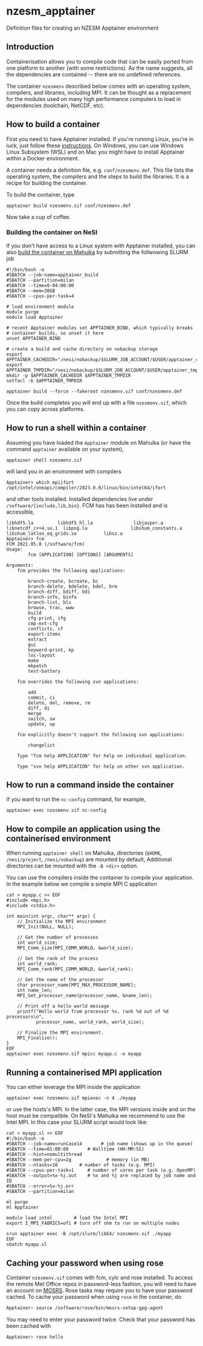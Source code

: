 # nzesm_apptainer
Definition files for creating an NZESM Apptainer environment

## Introduction

Containerisation allows you to compile code that can be easily ported from one platform to another (with some restrictions). As the name suggests, all the dependencies are contained -- there are no undefined references.

The container `nzesmenv` described below comes with an operating system, compilers, and libraries, including MPI. It can be thought as a replacement for the 
modules used on many high performance computers to load in dependencies (toolchain, NetCDF, etc). 

## How to build a container

First you need to have Apptainer installed. If you're running Linux, you're in luck, just follow these [instructions](https://apptainer.org/docs/user/latest/). On Windows, you can use Windows Linux Subsystem (WSL) and on Mac you might have to install Apptainer within a Docker environment. 

A container needs a definition file, e.g. `conf/nzesmenv.def`. This file lists the operating system, the compilers and the steps to build the libraries. It is a recipe for building the container.

To build the container, type
```
apptainer build nzesmenv.sif conf/nzesmenv.def
```
Now take a cup of coffee. 

### Building the container on NeSI

If you don't have access to a Linux system with Apptainer installed, you can also [build the container on Mahuika](https://support.nesi.org.nz/hc/en-gb/articles/6008779241999-Build-an-Apptainer-container-on-a-Milan-compute-node) by submitting the follwowing SLURM job
```
#!/bin/bash -e
#SBATCH --job-name=apptainer_build
#SBATCH --partition=milan
#SBATCH --time=0-04:00:00
#SBATCH --mem=30GB
#SBATCH --cpus-per-task=4

# load environment module
module purge
module load Apptainer

# recent Apptainer modules set APPTAINER_BIND, which typically breaks
# container builds, so unset it here
unset APPTAINER_BIND

# create a build and cache directory on nobackup storage
export APPTAINER_CACHEDIR="/nesi/nobackup/$SLURM_JOB_ACCOUNT/$USER/apptainer_cache"
export APPTAINER_TMPDIR="/nesi/nobackup/$SLURM_JOB_ACCOUNT/$USER/apptainer_tmpdir"
mkdir -p $APPTAINER_CACHEDIR $APPTAINER_TMPDIR
setfacl -b $APPTAINER_TMPDIR

apptainer build --force --fakeroot nzesmenv.sif conf/nzesmenv.def
```

Once the build completes you will end up with a file `nzesmenv.sif`, which you can copy across platforms.

## How to run a shell within a container

Assuming you have loaded the `Apptainer` module on Mahuika (or have the command `apptainer` available on your system),
```
apptainer shell nzesmenv.sif
```
will land you in an environment with compilers
```
Apptainer> which mpiifort
/opt/intel/oneapi/compiler/2023.0.0/linux/bin/intel64/ifort
```
and other tools installed. Installed dependencies live under `/software/{include,lib,bin}`. FCM has has been installed and is accessible,
```
libhdf5.la         libhdf5_hl.la               libjasper.a                   libnetcdf_c++4.so.1  libpng.la                libshum_constants.a  libshum_latlon_eq_grids.so          libsz.a
Apptainer> fcm
FCM 2021.05.0 (/software/fcm)
Usage:
        fcm [APPLICATION] [OPTIONS] [ARGUMENTS]

Arguments:
    fcm provides the following applications:

        branch-create, bcreate, bc
        branch-delete, bdelete, bdel, brm
        branch-diff, bdiff, bdi
        branch-info, binfo
        branch-list, bls
        browse, trac, www
        build
        cfg-print, cfg
        cmp-ext-cfg
        conflicts, cf
        export-items
        extract
        gui
        keyword-print, kp
        loc-layout
        make
        mkpatch
        test-battery

    fcm overrides the following svn applications:

        add
        commit, ci
        delete, del, remove, rm
        diff, di
        merge
        switch, sw
        update, up

    fcm explicitly doesn't support the following svn applications:

        changelist

    Type "fcm help APPLICATION" for help on individual application.

    Type "svn help APPLICATION" for help on other svn application.
```

## How to run a command inside the container

If you want to run the `nc-config` command, for example,
```
apptainer exec nzesmenv.sif nc-config
``` 

## How to compile an application using the containerised environment

When running `apptainer shell` on Mahuika, directories (`$HOME`, `/nesi/project`, `/nesi/nobackup`) are mounted by default, Additional directories can be mounted with the `-B <dir>` option. 

You can use the compilers inside the container to compile your application. In the example below we compile a simple MPI C application
```
cat > myapp.c << EOF
#include <mpi.h>
#include <stdio.h>

int main(int argc, char** argv) {
    // Initialize the MPI environment
    MPI_Init(NULL, NULL);

    // Get the number of processes
    int world_size;
    MPI_Comm_size(MPI_COMM_WORLD, &world_size);

    // Get the rank of the process
    int world_rank;
    MPI_Comm_rank(MPI_COMM_WORLD, &world_rank);

    // Get the name of the processor
    char processor_name[MPI_MAX_PROCESSOR_NAME];
    int name_len;
    MPI_Get_processor_name(processor_name, &name_len);

    // Print off a hello world message
    printf("Hello world from processor %s, rank %d out of %d processors\n",
           processor_name, world_rank, world_size);

    // Finalize the MPI environment.
    MPI_Finalize();
}
EOF
apptainer exec nzesmenv.sif mpicc myapp.c -o myapp
```

## Running a containerised MPI application

You can either leverage the MPI inside the application
```
apptainer exec nzesmenv.sif mpiexec -n 4 ./myapp
```
or use the hosts's MPI. In the latter case, the MPI versions inside and on the host must be compatible. On NeSI's Mahuika we recommend to use the Intel MPI. In this case your SLURM script would look like:
```
cat > myapp.sl << EOF
#!/bin/bash -e
#SBATCH --job-name=runCase14       # job name (shows up in the queue)
#SBATCH --time=01:00:00       # Walltime (HH:MM:SS)
#SBATCH --hint=nomultithread
#SBATCH --mem-per-cpu=2g             # memory (in MB)
#SBATCH --ntasks=10        # number of tasks (e.g. MPI)
#SBATCH --cpus-per-task=1     # number of cores per task (e.g. OpenMP)
#SBATCH --output=%x-%j.out    # %x and %j are replaced by job name and ID
#SBATCH --error=%x-%j.err
#SBATCH --partition=milan

ml purge
ml Apptainer

module load intel        # load the Intel MPI
export I_MPI_FABRICS=ofi # turn off shm to run on multiple nodes

srun apptainer exec -B /opt/slurm/lib64/ nzesmenv.sif ./myapp
EOF
sbatch myapp.sl
```

## Caching your password when using rose

Container `nzesmenv.sif` comes with fcm, cylc and rose installed. To access the remote Met Office repos in password-less fashion, you will need to have an account on [MOSRS](https://code.metoffice.gov.uk/trac/home). Rose tasks may require you to have your password cached. To cache your password when using `rose` in the container, do
```bash
Apptainer> source /software/rose/bin/mosrs-setup-gpg-agent
```
You may need to enter your password twice. Check that your password has been cached with
```bash
Apptainer> rose hello
```



